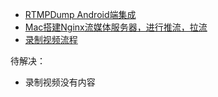 * [RTMPDump Android端集成](https://juejin.cn/post/6844904000542736392#comment)
* [Mac搭建Nginx流媒体服务器，进行推流，拉流](https://www.jianshu.com/p/206c1a85e570)
* [录制视频流程](https://www.bilibili.com/video/BV1Ay4y117HV/?p=386&spm_id_from=pageDriver&vd_source=cfa545ca14ba2d7782dd4c30ae22638e)

待解决：
* 录制视频没有内容

